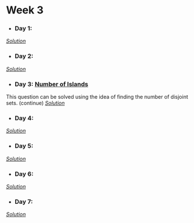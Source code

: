 # Week 3

* ### Day 1: []()

[*Solution*]()

* ### Day 2: []()

[*Solution*]()

* ### Day 3: [Number of Islands](https://leetcode.com/explore/other/card/30-day-leetcoding-challenge/530/week-3/3302/)
This question can be solved using the idea of finding the number of disjoint sets. (continue)
[*Solution*](number_of_islands.c++)

* ### Day 4: []()

[*Solution*]()

* ### Day 5: []()

[*Solution*]()

* ### Day 6: []()

[*Solution*]()

* ### Day 7: []()

[*Solution*]()
